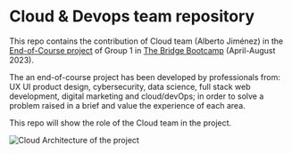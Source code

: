 # Cloud & Devops team repository

This repo contains the contribution of Cloud team (Alberto Jiménez) in the [End-of-Course project](https://github.com/desafioteam1) of Group 1 in [The Bridge Bootcamp](https://www.thebridge.tech/?utm_medium=ppc&utm_source=adwords&utm_campaign=GA_The+Bridge_Marca&utm_term=the%20bridge%20digital%20talent%20accelerator&hsa_kw=the%20bridge%20digital%20talent%20accelerator&hsa_net=adwords&hsa_ver=3&hsa_cam=6496961935&hsa_ad=549241137266&hsa_acc=1272778203&hsa_src=g&hsa_grp=82036397030&hsa_mt=e&hsa_tgt=kwd-871631829007&gclid=CjwKCAjw38SoBhB6EiwA8EQVLunbzVugN_VHOL1Njxdi6G6iMTx0ddCNkAFqmIgM6EGE1OdYzObFlxoCzIcQAvD_BwE) (April-August 2023).

The an end-of-course project has been developed by professionals from: UX UI product design, cybersecurity, data science, full stack web development, digital marketing and cloud/devOps; in order to solve a problem raised in a brief and value the experience of each area.

This repo will show the role of the Cloud team in the project.

![Cloud Architecture of the project](https://app.diagrams.net/#G1REmLYdWhTWvaydJ2eIqPqU2bkFHHyKMZ)
